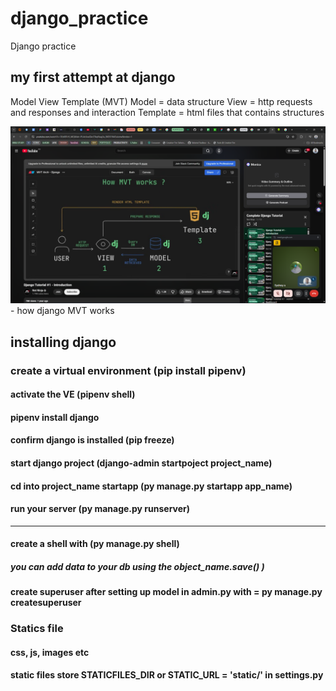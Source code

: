 # django_practice

Django practice

## my first attempt at django

Model View Template (MVT)
Model = data structure
View = http requests and responses and interaction
Template = html files that contains structures

![img.png](img.png) - how django MVT works

## installing django

### create a virtual environment (pip install pipenv)

#### activate the VE (pipenv shell)

#### pipenv install django

#### confirm django is installed (pip freeze)

#### start django project (django-admin startpoject project_name)

#### cd into project_name startapp (py manage.py startapp app_name)

#### run your server (py manage.py runserver)

**********************
#### create a shell with (py manage.py shell)
##### you can add data to your db using the object_name.save() )

#### create  superuser after setting up model in admin.py with = py manage.py createsuperuser

### Statics file
#### css, js, images etc
#### static files store STATICFILES_DIR or STATIC_URL = 'static/' in settings.py